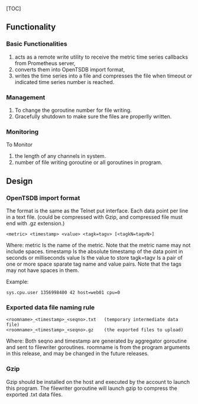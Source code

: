 
[TOC]

## Functionality

### Basic Functionalities

1. acts as a remote write utility to receive the metric time series callbacks from Prometheus server, 
2. converts them into OpenTSDB import format, 
3. writes the time series into a file and compresses the file when timeout or indicated time series number is reached.

### Management 
1. To change the goroutine number for file writing.
2. Gracefully shutdown to make sure the files are properlly written.

### Monitoring
To Monitor
1. the length of any channels in system.
2. number of file writing goroutine or all goroutines in program.

## Design 
### OpenTSDB import format
The format is the same as the Telnet put interface.
Each data point per line in a text file. 
(could be compressed with Gzip, and compressed file must end with .gz extension.)

    <metric> <timestamp> <value> <tagk=tagv> [<tagkN=tagvN>]

Where:
metric Is the name of the metric. Note that the metric name may not include spaces.
timestamp Is the absolute timestamp of the data point in seconds or milliseconds
value Is the value to store
tagk=tagv Is a pair of one or more space sparate tag name and value pairs. Note that the tags may not have spaces in them.


Example:

    sys.cpu.user 1356998400 42 host=web01 cpu=0

### Exported data file naming rule

    <roomname>_<timestamp>_<seqno>.txt   (temporary intermediate data file)
	<roomname>_<timestamp>_<seqno>.gz    (the exported files to upload) 
	
Where:
Both seqno and timestamp are generated by aggregator goroutine and sent to filewriter goroutines.
roomname is from the program arguments in this release, and may be changed in the future releases.

### Gzip
Gzip should be installed on the host and executed by the account to launch this program.
The filewriter goroutine will launch gzip to compress the exported .txt data files.


	